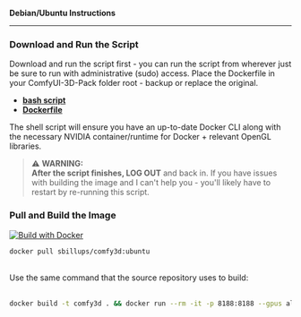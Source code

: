 <b>Debian/Ubuntu Instructions</b>


---

### Download and Run the Script
Download and run the script first - you can run the script from wherever just be sure to run with administrative (sudo) access. Place the Dockerfile in your ComfyUI-3D-Pack folder root - backup or replace the original.

- **[bash script](https://github.com/slbillups/ComfyUI-3D-Pack-troubleshooting_scripts/blob/main/ubuntu_build.sh)**
- **[Dockerfile](https://github.com/slbillups/ComfyUI-3D-Pack-troubleshooting_scripts/blob/main/Dockerfile)**

The shell script will ensure you have an up-to-date Docker CLI along with the necessary NVIDIA container/runtime for Docker + relevant OpenGL libraries.

> :warning: **WARNING:**  
> **After the script finishes, LOG OUT** and back in. If you have issues with building the image and I can't help you - you'll likely have to restart by re-running this script.

### Pull and Build the Image

[![Build with Docker](https://img.shields.io/badge/Build%20with-Docker-blue?logo=docker)](https://hub.docker.com/r/sbillups/comfy3d:ubuntu)


```Dockerfile
docker pull sbillups/comfy3d:ubuntu
```
<br>
Use the same command that the source repository uses to build:<br>
<br>

```bash
docker build -t comfy3d . && docker run --rm -it -p 8188:8188 --gpus all comfy3d
```
</details>
